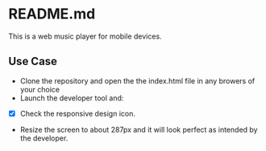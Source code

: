 # README.md

This is a web music player for mobile devices.

## Use Case

- Clone the repository and open the the index.html file in any browers of your choice
- Launch the developer tool and:
- [x] Check the responsive design icon.
- Resize the screen to about 287px and it will look perfect as intended by the developer.
